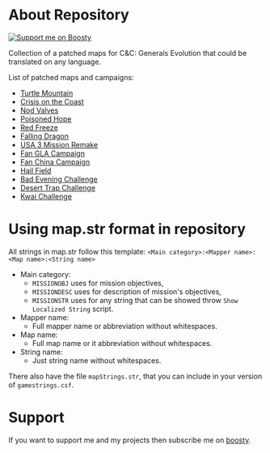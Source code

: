 # About Repository
[![Support me on Boosty](https://img.shields.io/badge/boosty-50₽/month-green.svg?logo=boosty)](https://boosty.to/mah_boi)

Collection of a patched maps for C&amp;C: Generals Evolution that could be translated on any language.

List of patched maps and campaigns:
* [Turtle Mountain](https://www.moddb.com/mods/command-and-conquer-generals-evolution/addons/turtle-mountain-beta-03)
* [Crisis on the Coast](https://www.moddb.com/mods/command-and-conquer-generals-evolution/addons/generals-evolution-dev-history-map-pack)
* [Nod Valves](https://www.moddb.com/mods/command-and-conquer-generals-evolution/addons/tiberian-sun-22nd-anniversary-nod-valves-beta-03)
* [Poisoned Hope](https://www.moddb.com/mods/command-and-conquer-generals-evolution/addons/poisoned-hope)
* [Red Freeze](https://www.moddb.com/mods/command-and-conquer-generals-evolution/addons/red-freeze)
* [Falling Dragon](https://www.moddb.com/mods/command-and-conquer-generals-evolution/addons/falling-dragon)
* [USA 3 Mission Remake](https://www.moddb.com/mods/command-and-conquer-generals-evolution/addons/usa-3-remake)
* [Fan GLA Campaign](https://www.moddb.com/mods/command-and-conquer-generals-evolution/addons/gla-campaign-pack)
* [Fan China Campaign](https://www.moddb.com/mods/command-and-conquer-generals-evolution/addons/china-campaign-first-part)
* [Hail Field](https://www.moddb.com/mods/command-and-conquer-generals-evolution/addons/packmap2-3maps)
* [Bad Evening Challenge](https://cdn.discordapp.com/attachments/829258846362533900/1040005328001060904/Bad_Evening_Challenge_v1.01.rar)
* [Desert Trap Challenge](https://cdn.discordapp.com/attachments/829258846362533900/1053356170313732207/GenEvoDesert_Trap.rar)
* [Kwai Challenge](https://www.moddb.com/mods/command-and-conquer-generals-evolution/addons/kwai-challenge-map-for-genevo)

# Using map.str format in repository
All strings in map.str follow this template: `<Main category>:<Mapper name>:<Map name>:<String name>`

* Main category:
  * `MISSIONOBJ` uses for mission objectives,
  * `MISSIONDESC` uses for description of mission's objectives,
  * `MISSIONSTR` uses for any string that can be showed throw `Show Localized String` script.
* Mapper name:
  * Full mapper name or abbreviation without whitespaces.
* Map name:
  * Full map name or it abbreviation without whitespaces.
* String name:
  * Just string name without whitespaces.

There also have the file `mapStrings.str`, that you can include in your version of `gamestrings.csf`.

# Support
If you want to support me and my projects then subscribe me on [boosty](https://boosty.to/mah_boi).
